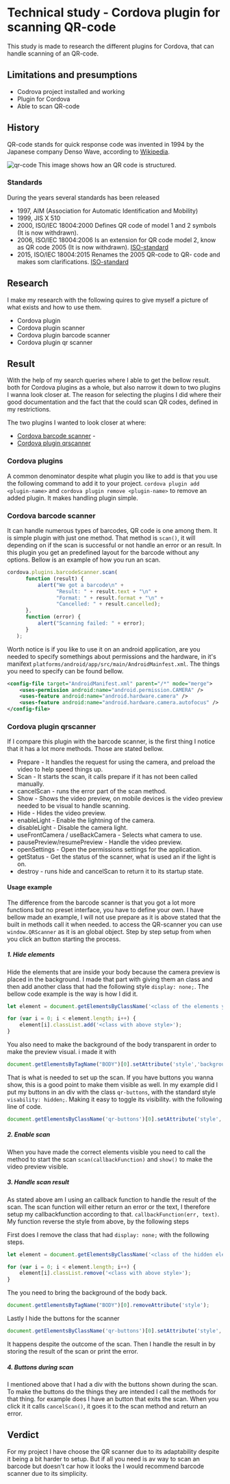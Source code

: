# Technical study - Cordova plugin for scanning QR-code
This study is made to research the different plugins for Cordova, that can handle scanning of an QR-code.

## Limitations and presumptions
- Codrova project installed and working
- Plugin for Cordova
- Able to scan QR-code

## History
QR-code stands for quick response code was invented in 1994 by the Japanese company Denso Wave, according to [Wikipedia](https://en.wikipedia.org/wiki/QR_code).

![qr-code](https://upload.wikimedia.org/wikipedia/commons/1/1d/QR_Code_Structure_Example_3.svg)
This image shows how an QR code is structured.


### Standards
During the years several standards has been released
- 1997, AIM (Association for Automatic Identification and Mobility)
- 1999, JIS X 510
- 2000, ISO/IEC 18004:2000 Defines QR code of model 1 and 2 symbols (It is now withdrawn).
- 2006, ISO/IEC 18004:2006 Is an extension for QR code model 2, know as QR code 2005 (It is now withdrawn). [ISO-standard](https://www.iso.org/standard/43655.html)
- 2015, ISO/IEC 18004:2015 Renames the 2005 QR-code to QR- code and makes som clarifications. [ISO-standard](https://www.iso.org/standard/62021.html)

## Research
I make my research with the following quires to give myself a picture of what exists and how to use them.
- Cordova plugin
- Cordova plugin scanner
- Cordova plugin barcode scanner
- Cordova plugin qr scanner

## Result
With the help of my search queries where I able to get the bellow result. both for Cordova plugins as a whole, but also narrow it down to two plugins I wanna look closer at. The reason for selecting the plugins I did where their good documentation and the fact that the could scan QR codes, defined in my restrictions.

The two plugins I wanted to look closer at where:
- [Cordova barcode scanner](https://www.npmjs.com/package/cordova-plugin-barcodescanner) -
- [Cordova plugin qrscanner](https://github.com/bitpay/cordova-plugin-qrscanner)

### Cordova plugins
A common denominator despite what plugin you like to add is that you use the following command to add it to your project. `cordova plugin add <plugin-name>` and  `cordova plugin remove <plugin-name>` to remove an added plugin. It makes handling plugin simple.

### Cordova barcode scanner
It can handle numerous types of barcodes, QR code is one among them. It is simple plugin with just one method. That method is `scan()`, it will depending on if the scan is successful or not handle an error or an result. In this plugin you get an predefined layout for the barcode without any options. Bellow is an example of how you run an scan.   
``` js
cordova.plugins.barcodeScanner.scan(
      function (result) {
          alert("We got a barcode\n" +
                "Result: " + result.text + "\n" +
                "Format: " + result.format + "\n" +
                "Cancelled: " + result.cancelled);
      },
      function (error) {
          alert("Scanning failed: " + error);
      }
   );
```

Worth notice is if you like to use it on an android application, are you needed to specify somethings about permissions and the hardware, in it's manifext `platforms/android/app/src/main/AndroidMainfest.xml`. The things you need to specify can be found bellow.
``` xml
<config-file target="AndroidManifest.xml" parent="/*" mode="merge">
    <uses-permission android:name="android.permission.CAMERA" />
    <uses-feature android:name="android.hardware.camera" />
    <uses-feature android:name="android.hardware.camera.autofocus" />
</config-file>
```

### Cordova plugin qrscanner
If I compare this plugin with the barcode scanner, is the first thing I notice that it has a lot more methods. Those are stated bellow.
- Prepare - It handles the request for using the camera, and preload the video to help speed things up.
- Scan - It starts the scan, it calls prepare if it has not been called manually.
- cancelScan - runs the error part of the scan method.
- Show - Shows the video preview, on mobile devices is the video preview needed to be visual to handle scanning.
- Hide - Hides the video preview.
- enableLight - Enable the lightning of the camera.
- disableLight - Disable the camera light.
- useFrontCamera / useBackCamera - Selects what camera to use.
- pausePreview/resumePreview - Handle the video preview.
- openSettings - Open the permissions settings for the application.
- getStatus - Get the status of the scanner, what is used an if the light is on.
- destroy - runs hide and cancelScan to return it to its startup state.

#### Usage example
The difference from the barcode scanner is that you got a lot more functions but no preset interface, you have to define your own. I have bellow made an example, I will not use prepare as it is above stated that the built in methods call it when needed. to access the QR-scanner you can use `window.QRScanner` as it is an global object.
Step by step setup from when you click an button starting the process.
##### 1. Hide elements
Hide the elements that are inside your body because the camera preview is placed in the background. I made that part with giving them an class and then add another class that had the following style `display: none;`. The bellow code example is the way is how I did it.
``` js
let element = document.getElementsByClassName('<class of the elements you wanna hide>');

for (var i = 0; i < element.length; i++) {
    element[i].classList.add('<class with above style>');
}
```

You also need to make the background of the body transparent in order to make the preview visual.
i made it with
``` js
document.getElementsByTagName("BODY")[0].setAttribute('style','background-color: transparent');
```
That is what is needed to set up the scan. If you have buttons you wanna show, this is a good point to make them visible as well. In my example did I put my buttons in an div with the class `qr-buttons`, with the standard style `visability: hidden;`. Making it easy to toggle its visibility. with the following line of code.
``` js
document.getElementsByClassName('qr-buttons')[0].setAttribute('style', 'visibility: visible;')
```

##### 2. Enable scan
When you have made the correct elements visible you need to call the method to start the scan `scan(callbackFunction)` and `show()` to make the video preview visible.

##### 3. Handle scan result
As stated above am I using an callback function to handle the result of the scan. The scan function will either return an error or the text, I therefore setup my callbackfunction according to that. `callbackFunction(err, text)`. My function reverse the style from above, by the following steps

First does I remove the class that had `display: none;` with the following steps.
``` js
let element = document.getElementsByClassName('<class of the hidden elements>');

for (var i = 0; i < element.length; i++) {
    element[i].classList.remove('<class with above style>');
}
```
The you need to bring the background of the body back.
``` js
document.getElementsByTagName("BODY")[0].removeAttribute('style');
```
Lastly I hide the buttons for the scanner
 ``` js
document.getElementsByClassName('qr-buttons')[0].setAttribute('style', 'visibility: hidden;')
 ```

It happens despite the outcome of the scan. Then I handle the result in by storing the result of the scan or print the error.

##### 4. Buttons during scan
I mentioned above that I had a div with the buttons shown during the scan. To make the buttons do the things they are intended I call the methods for that thing. for example does I have an button that exits the scan. When you click it it calls `cancelScan()`, it goes it to the scan method and return an error.

## Verdict
For my project I have choose the QR scanner due to its adaptability despite it being a bit harder to setup. But if all you need is av way to scan an barcode but doesn't car how it looks the I would recommend barcode scanner due to its simplicity.
